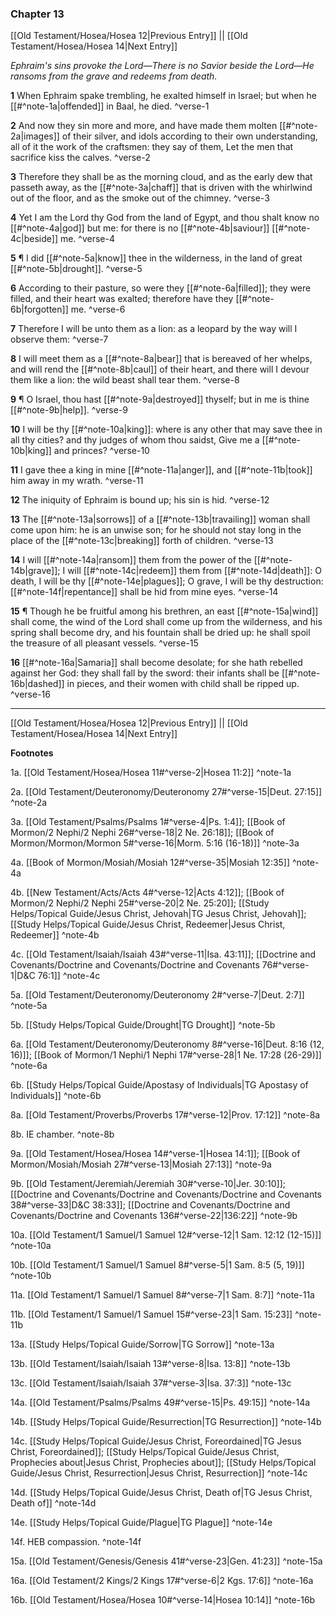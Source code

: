 ### Chapter 13

[[Old Testament/Hosea/Hosea 12|Previous Entry]]  ||  [[Old Testament/Hosea/Hosea 14|Next Entry]]

*Ephraim's sins provoke the Lord—There is no Savior beside the Lord—He ransoms from the grave and redeems from death.*

**1**  When Ephraim spake trembling, he exalted himself in Israel; but when he [[#^note-1a|offended]] in Baal, he died. ^verse-1

**2**  And now they sin more and more, and have made them molten [[#^note-2a|images]] of their silver, and idols according to their own understanding, all of it the work of the craftsmen: they say of them, Let the men that sacrifice kiss the calves. ^verse-2

**3**  Therefore they shall be as the morning cloud, and as the early dew that passeth away, as the [[#^note-3a|chaff]] that is driven with the whirlwind out of the floor, and as the smoke out of the chimney. ^verse-3

**4**  Yet I am the Lord thy God from the land of Egypt, and thou shalt know no [[#^note-4a|god]] but me: for there is no [[#^note-4b|saviour]] [[#^note-4c|beside]] me. ^verse-4

**5**  ¶ I did [[#^note-5a|know]] thee in the wilderness, in the land of great [[#^note-5b|drought]]. ^verse-5

**6**  According to their pasture, so were they [[#^note-6a|filled]]; they were filled, and their heart was exalted; therefore have they [[#^note-6b|forgotten]] me. ^verse-6

**7**  Therefore I will be unto them as a lion: as a leopard by the way will I observe them: ^verse-7

**8**  I will meet them as a [[#^note-8a|bear]] that is bereaved of her whelps, and will rend the [[#^note-8b|caul]] of their heart, and there will I devour them like a lion: the wild beast shall tear them. ^verse-8

**9**  ¶ O Israel, thou hast [[#^note-9a|destroyed]] thyself; but in me is thine [[#^note-9b|help]]. ^verse-9

**10**  I will be thy [[#^note-10a|king]]: where is any other that may save thee in all thy cities? and thy judges of whom thou saidst, Give me a [[#^note-10b|king]] and princes? ^verse-10

**11**  I gave thee a king in mine [[#^note-11a|anger]], and [[#^note-11b|took]] him away in my wrath. ^verse-11

**12**  The iniquity of Ephraim is bound up; his sin is hid. ^verse-12

**13**  The [[#^note-13a|sorrows]] of a [[#^note-13b|travailing]] woman shall come upon him: he is an unwise son; for he should not stay long in the place of the [[#^note-13c|breaking]] forth of children. ^verse-13

**14**  I will [[#^note-14a|ransom]] them from the power of the [[#^note-14b|grave]]; I will [[#^note-14c|redeem]] them from [[#^note-14d|death]]: O death, I will be thy [[#^note-14e|plagues]]; O grave, I will be thy destruction: [[#^note-14f|repentance]] shall be hid from mine eyes. ^verse-14

**15**  ¶ Though he be fruitful among his brethren, an east [[#^note-15a|wind]] shall come, the wind of the Lord shall come up from the wilderness, and his spring shall become dry, and his fountain shall be dried up: he shall spoil the treasure of all pleasant vessels. ^verse-15

**16**  [[#^note-16a|Samaria]] shall become desolate; for she hath rebelled against her God: they shall fall by the sword: their infants shall be [[#^note-16b|dashed]] in pieces, and their women with child shall be ripped up. ^verse-16


---
[[Old Testament/Hosea/Hosea 12|Previous Entry]]  ||  [[Old Testament/Hosea/Hosea 14|Next Entry]]


**Footnotes**


1a. [[Old Testament/Hosea/Hosea 11#^verse-2|Hosea 11:2]] ^note-1a

2a. [[Old Testament/Deuteronomy/Deuteronomy 27#^verse-15|Deut. 27:15]] ^note-2a

3a. [[Old Testament/Psalms/Psalms 1#^verse-4|Ps. 1:4]]; [[Book of Mormon/2 Nephi/2 Nephi 26#^verse-18|2 Ne. 26:18]]; [[Book of Mormon/Mormon/Mormon 5#^verse-16|Morm. 5:16 (16-18)]] ^note-3a

4a. [[Book of Mormon/Mosiah/Mosiah 12#^verse-35|Mosiah 12:35]] ^note-4a

4b. [[New Testament/Acts/Acts 4#^verse-12|Acts 4:12]]; [[Book of Mormon/2 Nephi/2 Nephi 25#^verse-20|2 Ne. 25:20]]; [[Study Helps/Topical Guide/Jesus Christ, Jehovah|TG Jesus Christ, Jehovah]]; [[Study Helps/Topical Guide/Jesus Christ, Redeemer|Jesus Christ, Redeemer]] ^note-4b

4c. [[Old Testament/Isaiah/Isaiah 43#^verse-11|Isa. 43:11]]; [[Doctrine and Covenants/Doctrine and Covenants/Doctrine and Covenants 76#^verse-1|D&C 76:1]] ^note-4c

5a. [[Old Testament/Deuteronomy/Deuteronomy 2#^verse-7|Deut. 2:7]] ^note-5a

5b. [[Study Helps/Topical Guide/Drought|TG Drought]] ^note-5b

6a. [[Old Testament/Deuteronomy/Deuteronomy 8#^verse-16|Deut. 8:16 (12, 16)]]; [[Book of Mormon/1 Nephi/1 Nephi 17#^verse-28|1 Ne. 17:28 (26-29)]] ^note-6a

6b. [[Study Helps/Topical Guide/Apostasy of Individuals|TG Apostasy of Individuals]] ^note-6b

8a. [[Old Testament/Proverbs/Proverbs 17#^verse-12|Prov. 17:12]] ^note-8a

8b. IE chamber. ^note-8b

9a. [[Old Testament/Hosea/Hosea 14#^verse-1|Hosea 14:1]]; [[Book of Mormon/Mosiah/Mosiah 27#^verse-13|Mosiah 27:13]] ^note-9a

9b. [[Old Testament/Jeremiah/Jeremiah 30#^verse-10|Jer. 30:10]]; [[Doctrine and Covenants/Doctrine and Covenants/Doctrine and Covenants 38#^verse-33|D&C 38:33]]; [[Doctrine and Covenants/Doctrine and Covenants/Doctrine and Covenants 136#^verse-22|136:22]] ^note-9b

10a. [[Old Testament/1 Samuel/1 Samuel 12#^verse-12|1 Sam. 12:12 (12-15)]] ^note-10a

10b. [[Old Testament/1 Samuel/1 Samuel 8#^verse-5|1 Sam. 8:5 (5, 19)]] ^note-10b

11a. [[Old Testament/1 Samuel/1 Samuel 8#^verse-7|1 Sam. 8:7]] ^note-11a

11b. [[Old Testament/1 Samuel/1 Samuel 15#^verse-23|1 Sam. 15:23]] ^note-11b

13a. [[Study Helps/Topical Guide/Sorrow|TG Sorrow]] ^note-13a

13b. [[Old Testament/Isaiah/Isaiah 13#^verse-8|Isa. 13:8]] ^note-13b

13c. [[Old Testament/Isaiah/Isaiah 37#^verse-3|Isa. 37:3]] ^note-13c

14a. [[Old Testament/Psalms/Psalms 49#^verse-15|Ps. 49:15]] ^note-14a

14b. [[Study Helps/Topical Guide/Resurrection|TG Resurrection]] ^note-14b

14c. [[Study Helps/Topical Guide/Jesus Christ, Foreordained|TG Jesus Christ, Foreordained]]; [[Study Helps/Topical Guide/Jesus Christ, Prophecies about|Jesus Christ, Prophecies about]]; [[Study Helps/Topical Guide/Jesus Christ, Resurrection|Jesus Christ, Resurrection]] ^note-14c

14d. [[Study Helps/Topical Guide/Jesus Christ, Death of|TG Jesus Christ, Death of]] ^note-14d

14e. [[Study Helps/Topical Guide/Plague|TG Plague]] ^note-14e

14f. HEB compassion. ^note-14f

15a. [[Old Testament/Genesis/Genesis 41#^verse-23|Gen. 41:23]] ^note-15a

16a. [[Old Testament/2 Kings/2 Kings 17#^verse-6|2 Kgs. 17:6]] ^note-16a

16b. [[Old Testament/Hosea/Hosea 10#^verse-14|Hosea 10:14]] ^note-16b